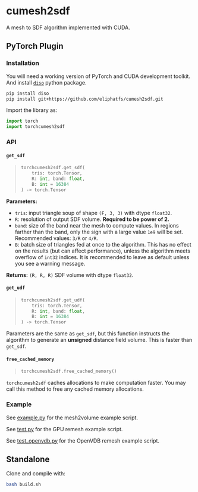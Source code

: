 # cumesh2sdf
A mesh to SDF algorithm implemented with CUDA.

## PyTorch Plugin

### Installation

You will need a working version of PyTorch and CUDA development toolkit.
And install [`diso`](https://github.com/SarahWeiii/diso) python package.

```bash
pip install diso
pip install git+https://github.com/eliphatfs/cumesh2sdf.git
```

Import the library as:
```python
import torch
import torchcumesh2sdf
```

### API

#### `get_sdf`

> ```python
> torchcumesh2sdf.get_sdf(
>     tris: torch.Tensor,
>     R: int, band: float,
>     B: int = 16384
> ) -> torch.Tensor
> ```

**Parameters:**
+ `tris`: input triangle soup of shape `(F, 3, 3)` with dtype `float32`.
+ `R`: resolution of output SDF volume. **Required to be power of 2.**
+ `band`: size of the band near the mesh to compute values. In regions farther than the band, only the sign with a large value `1e9` will be set. Recommended values: `3/R` or `4/R`.
+ `B`: batch size of triangles fed at once to the algorithm. This has no effect on the results (but can affect performance), unless the algorithm meets overflow of `int32` indices. It is recommended to leave as default unless you see a warning message.

**Returns:**
`(R, R, R)` SDF volume with dtype `float32`.

#### `get_udf`

> ```python
> torchcumesh2sdf.get_udf(
>     tris: torch.Tensor,
>     R: int, band: float,
>     B: int = 16384
> ) -> torch.Tensor
> ```

Parameters are the same as `get_sdf`, but this function instructs the algorithm to generate an **unsigned** distance field volume. This is faster than `get_sdf`.

#### `free_cached_memory`

> ```python
> torchcumesh2sdf.free_cached_memory()
> ```

`torchcumesh2sdf` caches allocations to make computation faster. You may call this method to free any cached memory allocations.

### Example

See [example.py](example.py) for the mesh2volume example script.

See [test.py](test.py) for the GPU remesh example script.

See [test_openvdb.py](test_openvdb.py) for the OpenVDB remesh example script.

## Standalone

Clone and compile with:

```bash
bash build.sh
```
